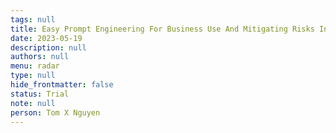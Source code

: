 ```yaml
---
tags: null
title: Easy Prompt Engineering For Business Use And Mitigating Risks In Llms
date: 2023-05-19
description: null
authors: null
menu: radar
type: null
hide_frontmatter: false
status: Trial
note: null
person: Tom X Nguyen
---
```


